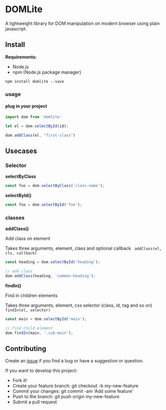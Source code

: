# DOMLite

A lightweight library for DOM manipulation on modern browser using plain javascript.

## Install

**Requirements:**

- Node.js
- npm (Node.js package manager)

```
npm install domlite --save
```

### usage

#### plug in your project

```javascript
import dom from 'domlite'

let el = dom.selectById(id);

dom.addClass(el, "first-class")

```

## Usecases

### Selector

__selectByClass__

```javascript
const foo = dom.selectByClass('class-name');
```

__selectById()__

```javascript
const foo = dom.selectById('foo');
```


### classes

__addClass()__

Add class on element

Takes three arguments, element, class and optional callback 
`  addClass(el, cls, callback) `

```javascript
const heading = dom.selectById('heading');

// add class 
dom.addClass(heading, 'common-heading');
```

__findIn()__

Find in children elements

Takes three arguments, element, css selector (class, id, tag and so on)
`   findIn(el, selector)  `

```javascript
const main = dom.selectById('main');

// find child element
dom.findIn(main, '.sub-main');

```

## Contributing
Create an [issue](https://github.com/hidaytrahman/domlite/issues/new) if you find a bug or have a suggestion or question.

If you want to develop this project:

- Fork it!
- Create your feature branch: git checkout -b my-new-feature
- Commit your changes: git commit -am 'Add some feature'
- Push to the branch: git push origin my-new-feature
- Submit a pull request
